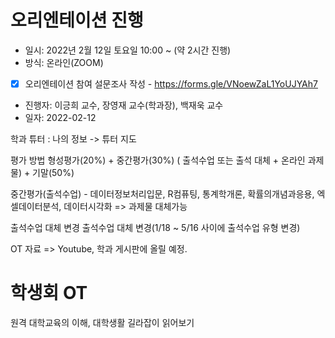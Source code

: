
# 오리엔테이션 진행
- 일시: 2022년 2월 12일 토요일 10:00 ~ (약 2시간 진행)
- 방식: 온라인(ZOOM)

- [x] 오리엔테이션 참여 설문조사 작성 - https://forms.gle/VNoewZaL1YoUJYAh7

- 진행자: 이긍희 교수, 장영재 교수(학과장), 백재욱 교수
- 일자: 2022-02-12

학과 튜터 : 나의 정보 -> 튜터 지도

평가 방법
형성평가(20%) + 중간평가(30%) ( 출석수업 또는 출석 대체 + 온라인 과제물) + 기말(50%)

중간평가(출석수업) - 데이터정보처리입문,  R컴퓨팅, 통계학개론, 확률의개념과응용, 엑셀데이터분석, 데이터시각화
=> 과제물 대체가능

출석수업 대체 변경 
출석수업 대체 변경(1/18 ~ 5/16 사이에 출석수업 유형 변경)

OT 자료 => Youtube, 학과 게시판에 올릴 예정.


# 학생회 OT

원격 대학교육의 이해, 대학생활 길라잡이 읽어보기
